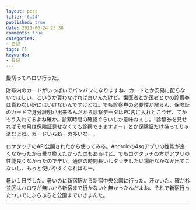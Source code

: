 ```yaml
---
layout: post
title: '6.24'
published: true
date: 2011-06-24 23:38
comments: true
categories:
- 日記
tags: []
keywords:
- 日記
---
```

髪切ってハロワ行った。

財布内のカードがいっぱいでパンパンになりますね、カードとか安易に配らないでほしい、というか貰わなければ良いんだけど。歯医者とか医者とかの診察券は貰わない訳にはいけないんですけどね。でも診察券の必要性が解らん、保険証のカードで身分証明が出来るんだから診察データはPC内に入れとこうぜ、てかもう入れてるよね確か。診察時間の確認ぐらいしか意味ねぇし。「診察券を見せればその月は保険証見せなくても診察できますよー」とか保険証だけ持ってりゃ済むよね。カードいらねーの多いなー。

ロケタッチのAPI公開されたから使ってみる。Androidの4sqアプリの性能が良くなかったから乗り換えたかったのもあるけど。でもロケタッチの方がアプリの性能良くなかったので辛い。通信の時間長いしタッチしたい場所なかなか出てこないし、もっと使いやすくなればなー。

暑い１日でした。暑いのに新宿駅から新宿中央公園に行った。汗かいた。確か杉並区はハロワが無いから新宿まで行かないと無かったんだよね、それで新宿行ったついでにぶらぶらと公園までいきまんた。

---

